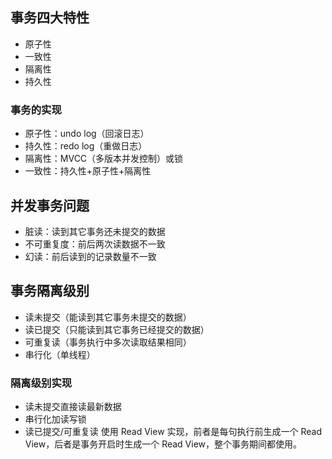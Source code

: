## 事务四大特性

- 原子性
- 一致性
- 隔离性
- 持久性

### 事务的实现

- 原子性：undo log（回滚日志）
- 持久性：redo log（重做日志）
- 隔离性：MVCC（多版本并发控制）或锁
- 一致性：持久性+原子性+隔离性

## 并发事务问题

- 脏读：读到其它事务还未提交的数据
- 不可重复度：前后两次读数据不一致
- 幻读：前后读到的记录数量不一致

## 事务隔离级别

- 读未提交（能读到其它事务未提交的数据）
- 读已提交（只能读到其它事务已经提交的数据）
- 可重复读（事务执行中多次读取结果相同）
- 串行化（单线程）

### 隔离级别实现

- 读未提交直接读最新数据
- 串行化加读写锁
- 读已提交/可重复读 使用 Read View 实现，前者是每句执行前生成一个 Read View，后者是事务开启时生成一个 Read View，整个事务期间都使用。



